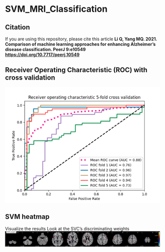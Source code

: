 # SVM_MRI_Classification

## Citation
If you are using this repository, please cite this article
**Li Q, Yang MQ. 2021. Comparison of machine learning approaches for enhancing Alzheimer’s disease classification. PeerJ 9:e10549 https://doi.org/10.7717/peerj.10549**

## Receiver Operating Characteristic (ROC) with cross validation
![ROC AUC Curve](plot_dir/figure1.png)


## SVM heatmap
Visualize the results
Look at the SVC’s discriminating weights
![MRI heatmap](plot_dir/figure3.png)
